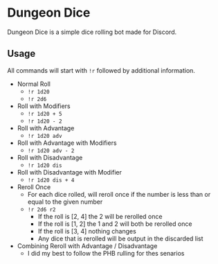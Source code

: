 # Dungeon Dice

Dungeon Dice is a simple dice rolling bot made for Discord.

## Usage

All commands will start with ``!r`` followed by additional information.

* Normal Roll
   * ``!r 1d20``
   * ``!r 2d6``
* Roll with Modifiers
   * ``!r 1d20 + 5``
   * ``!r 1d20 - 2``
* Roll with Advantage
   * ``!r 1d20 adv``
* Roll with Advantage with Modifiers
   * ``!r 1d20 adv - 2``
* Roll with Disadvantage
   * ``!r 1d20 dis``
* Roll with Disadvantage with Modifier
   * ``!r 1d20 dis + 4``
* Reroll Once
   * For each dice rolled, will reroll once if the number is less than or equal to the given number
   * ``!r 2d6 r2``
      * If the roll is [2, 4] the 2 will be rerolled once
      * If the roll is [1, 2] the 1 and 2 will both be rerolled once
      * If the roll is [3, 4] nothing changes
      * Any dice that is rerolled will be output in the discarded list
* Combining Reroll with Advantage / Disadvantage
   * I did my best to follow the PHB rulling for thes senarios


 
